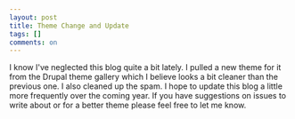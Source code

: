 ```yaml
---
layout: post
title: Theme Change and Update
tags: []
comments: on
---
```

<p>I know I&#039;ve neglected this blog quite a bit lately. I pulled a new theme for it from the Drupal theme gallery which I believe looks a bit cleaner than the previous one. I also cleaned up the spam. I hope to update this blog a little more frequently over the coming year. If you have suggestions on issues to write about or for a better theme please feel free to let me know.</p>
